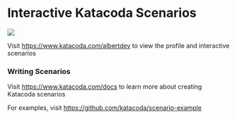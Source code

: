 # Interactive Katacoda Scenarios

[![](http://shields.katacoda.com/katacoda/albertdev/count.svg)](https://www.katacoda.com/albertdev "Get your profile on Katacoda.com")

Visit https://www.katacoda.com/albertdev to view the profile and interactive scenarios

### Writing Scenarios
Visit https://www.katacoda.com/docs to learn more about creating Katacoda scenarios

For examples, visit https://github.com/katacoda/scenario-example

